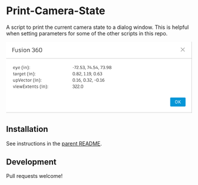 # Print-Camera-State
A script to print the current camera state to a dialog window.  This is helpful when setting parameters for some of the other scripts in this repo.

![Plugin Panel](docs/results.png)


## Installation

See instructions in the [parent README](https://github.com/amandaghassaei/Fusion360-Scripts#installation).


## Development

Pull requests welcome!